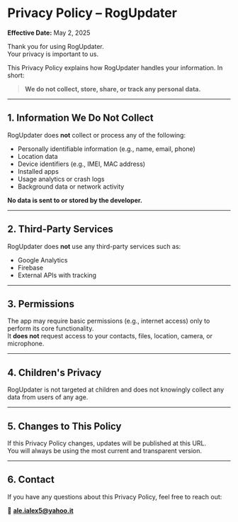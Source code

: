 # Privacy Policy – RogUpdater

**Effective Date:** May 2, 2025

Thank you for using RogUpdater.  
Your privacy is important to us.

This Privacy Policy explains how RogUpdater handles your information. In short:

> **We do not collect, store, share, or track any personal data.**

---

## 1. Information We Do Not Collect

RogUpdater does **not** collect or process any of the following:

- Personally identifiable information (e.g., name, email, phone)  
- Location data  
- Device identifiers (e.g., IMEI, MAC address)  
- Installed apps  
- Usage analytics or crash logs  
- Background data or network activity  

**No data is sent to or stored by the developer.**

---

## 2. Third-Party Services

RogUpdater does **not** use any third-party services such as:

- Google Analytics  
- Firebase  
- External APIs with tracking

---

## 3. Permissions

The app may require basic permissions (e.g., internet access) only to perform its core functionality.  
It **does not** request access to your contacts, files, location, camera, or microphone.

---

## 4. Children's Privacy

RogUpdater is not targeted at children and does not knowingly collect any data from users of any age.

---

## 5. Changes to This Policy

If this Privacy Policy changes, updates will be published at this URL.  
You will always be using the most current and transparent version.

---

## 6. Contact

If you have any questions about this Privacy Policy, feel free to reach out:

📧 **ale.ialex5@yahoo.it**
